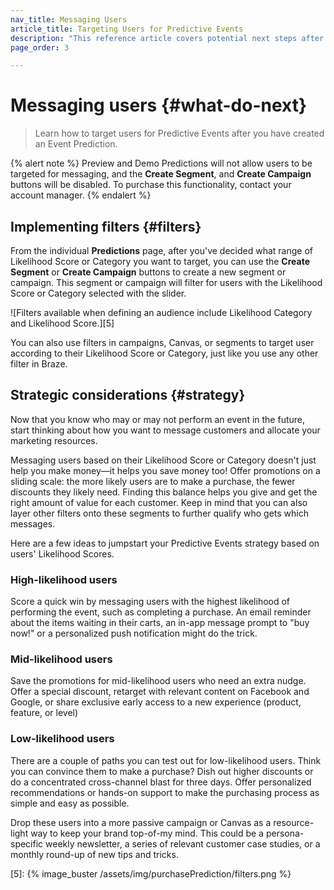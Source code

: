 ```yaml
---
nav_title: Messaging Users
article_title: Targeting Users for Predictive Events
description: "This reference article covers potential next steps after you have created a Event Prediction, such as filter implementation and strategic considerations."
page_order: 3

---
```


# Messaging users {#what-do-next}

> Learn how to target users for Predictive Events after you have created an Event Prediction.

{% alert note %}
Preview and Demo Predictions will not allow users to be targeted for messaging, and the **Create Segment**, and **Create Campaign** buttons will be disabled. To purchase this functionality, contact your account manager.
{% endalert %}

## Implementing filters {#filters}

From the individual **Predictions** page, after you've decided what range of Likelihood Score or Category you want to target, you can use the **Create Segment** or **Create Campaign** buttons to create a new segment or campaign. This segment or campaign will filter for users with the Likelihood Score or Category selected with the slider.

![Filters available when defining an audience include Likelihood Category and Likelihood Score.][5]

You can also use filters in campaigns, Canvas, or segments to target user according to their Likelihood Score or Category, just like you use any other filter in Braze.

## Strategic considerations {#strategy}

Now that you know who may or may not perform an event in the future, start thinking about how you want to message customers and allocate your marketing resources.

Messaging users based on their Likelihood Score or Category doesn't just help you make money—it helps you save money too! Offer promotions on a sliding scale: the more likely users are to make a purchase, the fewer discounts they likely need. Finding this balance helps you give and get the right amount of value for each customer. Keep in mind that you can also layer other filters onto these segments to further qualify who gets which messages.

Here are a few ideas to jumpstart your Predictive Events strategy based on users' Likelihood Scores.

### High-likelihood users

Score a quick win by messaging users with the highest likelihood of performing the event, such as completing a purchase. An email reminder about the items waiting in their carts, an in-app message prompt to "buy now!" or a personalized push notification might do the trick.

### Mid-likelihood users

Save the promotions for mid-likelihood users who need an extra nudge. Offer a special discount, retarget with relevant content on Facebook and Google, or share exclusive early access to a new experience (product, feature, or level)

### Low-likelihood users

There are a couple of paths you can test out for low-likelihood users. Think you can convince them to make a purchase? Dish out higher discounts or do a concentrated cross-channel blast for three days. Offer personalized recommendations or hands-on support to make the purchasing process as simple and easy as possible.

Drop these users into a more passive campaign or Canvas as a resource-light way to keep your brand top-of-my mind. This could be a persona-specific weekly newsletter, a series of relevant customer case studies, or a monthly round-up of new tips and tricks.

[5]: {% image_buster /assets/img/purchasePrediction/filters.png %}
